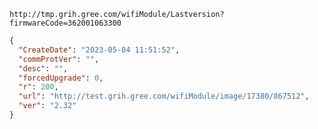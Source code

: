`http://tmp.grih.gree.com/wifiModule/Lastversion?firmwareCode=362001063300`

```json
{
  "CreateDate": "2023-05-04 11:51:52",
  "commProtVer": "",
  "desc": "",
  "forcedUpgrade": 0,
  "r": 200,
  "url": "http://test.grih.gree.com/wifiModule/image/17380/867512",
  "ver": "2.32"
}
```
